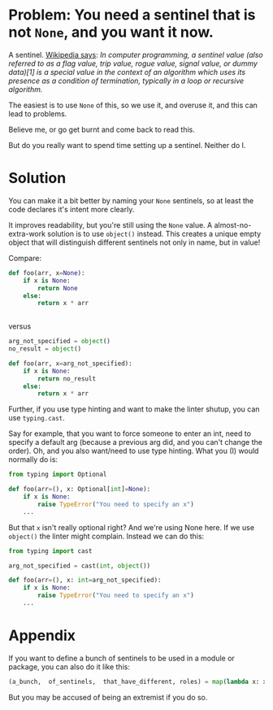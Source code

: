# Problem: You need a sentinel that is not `None`, and you want it now.

A sentinel. [Wikipedia says](https://en.wikipedia.org/wiki/Sentinel_value): _In computer programming, a sentinel value (also referred to as a flag value, trip value, rogue value, signal value, or dummy data)[1] is a special value in the context of an algorithm which uses its presence as a condition of termination, typically in a loop or recursive algorithm._

The easiest is to use `None` of this, so we use it, and overuse it, and this can lead to problems. 

Believe me, or go get burnt and come back to read this.

But do you really want to spend time setting up a sentinel. Neither do I.

# Solution

You can make it a bit better by naming your `None` sentinels, so at least the code declares it's intent more clearly. 

It improves readability, but you're still using the `None` value. A almost-no-extra-work solution is to use `object()` instead.
This creates a unique empty object that will distinguish different sentinels not only in name, but in value!

Compare:

```python
def foo(arr, x=None):
    if x is None:
        return None
    else:
        return x * arr
   
```

versus

```python
arg_not_specified = object()
no_result = object()

def foo(arr, x=arg_not_specified):
    if x is None:
        return no_result
    else:
        return x * arr
```

Further, if you use type hinting and want to make the linter shutup, you can use `typing.cast`. 

Say for example, that you want to force someone to enter an int, need to specify a default arg (because a previous arg did, and you can't change the order).
Oh, and you also want/need to use type hinting. What you (I) would normally do is:

```python
from typing import Optional

def foo(arr=(), x: Optional[int]=None):
    if x is None:
        raise TypeError("You need to specify an x")
    ...
```

But that `x` isn't really optional right? And we're using None here. If we use `object()` the linter might complain. 
Instead we can do this:

```python
from typing import cast

arg_not_specified = cast(int, object())

def foo(arr=(), x: int=arg_not_specified):
    if x is None:
        raise TypeError("You need to specify an x")
    ...
```



# Appendix

If you want to define a bunch of sentinels to be used in a module or package, you can also do it like this:

```python
(a_bunch,  of_sentinels,  that_have_different, roles) = map(lambda x: x(), 4 * [object])
 ```
 
 But you may be accused of being an extremist if you do so.

